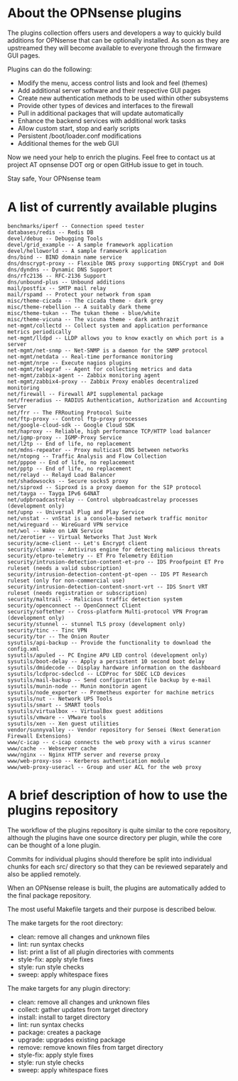 About the OPNsense plugins
==========================

The plugins collection offers users and developers a way to quickly
build additions for OPNsense that can be optionally installed.  As
soon as they are upstreamed they will become available to everyone
through the firmware GUI pages.

Plugins can do the following:

* Modify the menu, access control lists and look and feel (themes)
* Add additional server software and their respective GUI pages
* Create new authentication methods to be used within other subsystems
* Provide other types of devices and interfaces to the firewall
* Pull in additional packages that will update automatically
* Enhance the backend services with additional work tasks
* Allow custom start, stop and early scripts
* Persistent /boot/loader.conf modifications
* Additional themes for the web GUI

Now we need your help to enrich the plugins.  Feel free to contact us
at project AT opnsense DOT org or open GitHub issue to get in touch.


Stay safe,
Your OPNsense team

A list of currently available plugins
=====================================

```
benchmarks/iperf -- Connection speed tester
databases/redis -- Redis DB
devel/debug -- Debugging Tools
devel/grid_example -- A sample framework application
devel/helloworld -- A sample framework application
dns/bind -- BIND domain name service
dns/dnscrypt-proxy -- Flexible DNS proxy supporting DNSCrypt and DoH
dns/dyndns -- Dynamic DNS Support
dns/rfc2136 -- RFC-2136 Support
dns/unbound-plus -- Unbound additions
mail/postfix -- SMTP mail relay
mail/rspamd -- Protect your network from spam
misc/theme-cicada -- The cicada theme - dark grey
misc/theme-rebellion -- A suitably dark theme
misc/theme-tukan -- The tukan theme - blue/white
misc/theme-vicuna -- The vicuna theme - dark anthrazit
net-mgmt/collectd -- Collect system and application performance metrics periodically
net-mgmt/lldpd -- LLDP allows you to know exactly on which port is a server
net-mgmt/net-snmp -- Net-SNMP is a daemon for the SNMP protocol
net-mgmt/netdata -- Real-time performance monitoring
net-mgmt/nrpe -- Execute nagios plugins
net-mgmt/telegraf -- Agent for collecting metrics and data
net-mgmt/zabbix-agent -- Zabbix monitoring agent
net-mgmt/zabbix4-proxy -- Zabbix Proxy enables decentralized monitoring
net/firewall -- Firewall API supplemental package
net/freeradius -- RADIUS Authentication, Authorization and Accounting Server
net/frr -- The FRRouting Protocol Suite
net/ftp-proxy -- Control ftp-proxy processes
net/google-cloud-sdk -- Google Cloud SDK
net/haproxy -- Reliable, high performance TCP/HTTP load balancer
net/igmp-proxy -- IGMP-Proxy Service
net/l2tp -- End of life, no replacement
net/mdns-repeater -- Proxy multicast DNS between networks
net/ntopng -- Traffic Analysis and Flow Collection
net/pppoe -- End of life, no replacement
net/pptp -- End of life, no replacement
net/relayd -- Relayd Load Balancer
net/shadowsocks -- Secure socks5 proxy
net/siproxd -- Siproxd is a proxy daemon for the SIP protocol
net/tayga -- Tayga IPv6 64NAT
net/udpbroadcastrelay -- Control ubpbroadcastrelay processes (development only)
net/upnp -- Universal Plug and Play Service
net/vnstat -- vnStat is a console-based network traffic monitor
net/wireguard -- WireGuard VPN service
net/wol -- Wake on LAN Service
net/zerotier -- Virtual Networks That Just Work
security/acme-client -- Let's Encrypt client
security/clamav -- Antivirus engine for detecting malicious threats
security/etpro-telemetry -- ET Pro Telemetry Edition
security/intrusion-detection-content-et-pro -- IDS Proofpoint ET Pro ruleset (needs a valid subscription)
security/intrusion-detection-content-pt-open -- IDS PT Research ruleset (only for non-commercial use)
security/intrusion-detection-content-snort-vrt -- IDS Snort VRT ruleset (needs registration or subscription)
security/maltrail -- Malicious traffic detection system
security/openconnect -- OpenConnect Client
security/softether -- Cross-platform Multi-protocol VPN Program (development only)
security/stunnel -- stunnel TLS proxy (development only)
security/tinc -- Tinc VPN
security/tor -- The Onion Router
sysutils/api-backup -- Provide the functionality to download the config.xml
sysutils/apuled -- PC Engine APU LED control (development only)
sysutils/boot-delay -- Apply a persistent 10 second boot delay
sysutils/dmidecode -- Display hardware information on the dashboard
sysutils/lcdproc-sdeclcd -- LCDProc for SDEC LCD devices
sysutils/mail-backup -- Send configuration file backup by e-mail
sysutils/munin-node -- Munin monitorin agent
sysutils/node_exporter -- Prometheus exporter for machine metrics
sysutils/nut -- Network UPS Tools
sysutils/smart -- SMART tools
sysutils/virtualbox -- VirtualBox guest additions
sysutils/vmware -- VMware tools
sysutils/xen -- Xen guest utilities
vendor/sunnyvalley -- Vendor repository for Sensei (Next Generation Firewall Extensions)
www/c-icap -- c-icap connects the web proxy with a virus scanner
www/cache -- Webserver cache
www/nginx -- Nginx HTTP server and reverse proxy
www/web-proxy-sso -- Kerberos authentication module
www/web-proxy-useracl -- Group and user ACL for the web proxy
```

A brief description of how to use the plugins repository
========================================================

The workflow of the plugins repository is quite similar to the
core repository, although the plugins have one source directory
per plugin, while the core can be thought of a lone plugin.

Commits for individual plugins should therefore be split into
individual chunks for each src/ directory so that they can be
reviewed separately and also be applied remotely.

When an OPNsense release is built, the plugins are automatically
added to the final package repository.

The most useful Makefile targets and their purpose is described
below.

The make targets for the root directory:

* clean:	remove all changes and unknown files
* lint:		run syntax checks
* list:		print a list of all plugin directories with comments
* style-fix:	apply style fixes
* style:	run style checks
* sweep:	apply whitespace fixes

The make targets for any plugin directory:

* clean:	remove all changes and unknown files
* collect:	gather updates from target directory
* install:	install to target directory
* lint:		run syntax checks
* package:	creates a package
* upgrade:	upgrades existing package
* remove:	remove known files from target directory
* style-fix:	apply style fixes
* style:	run style checks
* sweep:	apply whitespace fixes
